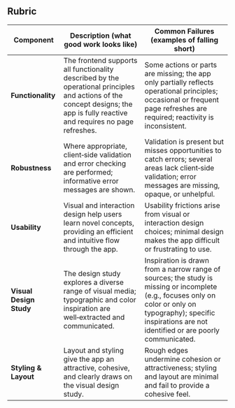 ## Rubric

| Component               | Description (what good work looks like)                                                                                                                                       | Common Failures (examples of falling short)                                                                                                                                                                       |
| ----------------------- | ----------------------------------------------------------------------------------------------------------------------------------------------------------------------------- | ----------------------------------------------------------------------------------------------------------------------------------------------------------------------------------------------------------------- |
| **Functionality**       | The frontend supports all functionality described by the operational principles and actions of the concept designs; the app is fully reactive and requires no page refreshes. | Some actions or parts are missing; the app only partially reflects operational principles; occasional or frequent page refreshes are required; reactivity is inconsistent.                                        |
| **Robustness**          | Where appropriate, client‑side validation and error checking are performed; informative error messages are shown.                                                             | Validation is present but misses opportunities to catch errors; several areas lack client‑side validation; error messages are missing, opaque, or unhelpful.                                                      |
| **Usability**           | Visual and interaction design help users learn novel concepts, providing an efficient and intuitive flow through the app.                                                     | Usability frictions arise from visual or interaction design choices; minimal design makes the app difficult or frustrating to use.                                                                                |
| **Visual Design Study** | The design study explores a diverse range of visual media; typographic and color inspiration are well‑extracted and communicated.                                             | Inspiration is drawn from a narrow range of sources; the study is missing or incomplete (e.g., focuses only on color or only on typography); specific inspirations are not identified or are poorly communicated. |
| **Styling & Layout**    | Layout and styling give the app an attractive, cohesive, and clearly draws on the visual design study.                                                                        | Rough edges undermine cohesion or attractiveness; styling and layout are minimal and fail to provide a cohesive feel.                                                                                             |
